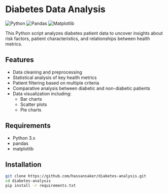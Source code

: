 # Diabetes Data Analysis

![Python](https://img.shields.io/badge/python-3670A0?style=for-the-badge&logo=python&logoColor=ffdd54)
![Pandas](https://img.shields.io/badge/pandas-%23150458.svg?style=for-the-badge&logo=pandas&logoColor=white)
![Matplotlib](https://img.shields.io/badge/Matplotlib-%23ffffff.svg?style=for-the-badge&logo=Matplotlib&logoColor=black)

This Python script analyzes diabetes patient data to uncover insights about risk factors, patient characteristics, and relationships between health metrics.

## Features

- Data cleaning and preprocessing
- Statistical analysis of key health metrics
- Patient filtering based on multiple criteria
- Comparative analysis between diabetic and non-diabetic patients
- Data visualization including:
  - Bar charts
  - Scatter plots
  - Pie charts

## Requirements

- Python 3.x
- pandas
- matplotlib

## Installation

```bash
git clone https://github.com/hassansaker/diabetes-analysis.git
cd diabetes-analysis
pip install -r requirements.txt
